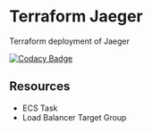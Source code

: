 # Terraform Jaeger

Terraform deployment of Jaeger

[![Codacy Badge](https://app.codacy.com/project/badge/Grade/eb92b423307e4e10829796e072485f15)](https://www.codacy.com/gh/mikesupertrampster-corp/terraform-jaeger/dashboard?utm_source=github.com&amp;utm_medium=referral&amp;utm_content=mikesupertrampster-corp/terraform-jaeger&amp;utm_campaign=Badge_Grade)

## Resources

   * ECS Task
   * Load Balancer Target Group
